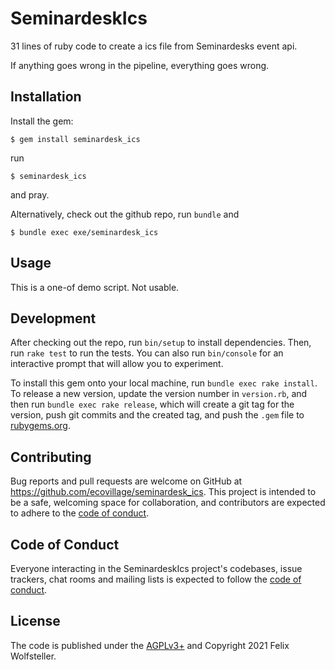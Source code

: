 # SeminardeskIcs

31 lines of ruby code to create a ics file from Seminardesks event api.

If anything goes wrong in the pipeline, everything goes wrong.

## Installation

Install the gem:

    $ gem install seminardesk_ics

run

    $ seminardesk_ics

and pray.

Alternatively, check out the github repo, run `bundle` and

    $ bundle exec exe/seminardesk_ics

## Usage

This is a one-of demo script. Not usable.

## Development

After checking out the repo, run `bin/setup` to install dependencies. Then, run `rake test` to run the tests. You can also run `bin/console` for an interactive prompt that will allow you to experiment.

To install this gem onto your local machine, run `bundle exec rake install`. To release a new version, update the version number in `version.rb`, and then run `bundle exec rake release`, which will create a git tag for the version, push git commits and the created tag, and push the `.gem` file to [rubygems.org](https://rubygems.org).

## Contributing

Bug reports and pull requests are welcome on GitHub at https://github.com/ecovillage/seminardesk_ics. This project is intended to be a safe, welcoming space for collaboration, and contributors are expected to adhere to the [code of conduct](https://github.com/ecovillage/seminardesk_ics/blob/master/CODE_OF_CONDUCT.md).

## Code of Conduct

Everyone interacting in the SeminardeskIcs project's codebases, issue trackers, chat rooms and mailing lists is expected to follow the [code of conduct](https://github.com/ecovillage/seminardesk_ics/blob/master/CODE_OF_CONDUCT.md).

## License

The code is published under the [AGPLv3+](LICENSE.txt) and Copyright 2021 Felix Wolfsteller.
